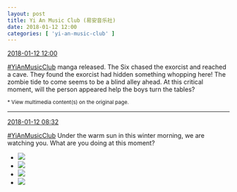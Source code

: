 ```yaml
---
layout: post
title: Yi An Music Club (易安音乐社)
date: 2018-01-12 12:00
categories: [ 'yi-an-music-club' ]
---
```


<div class="weibo-info">
  <a href="https://weibo.com/6094546964/FE08mdoHc">2018-01-12 12:00</a>
</div>

[#YiAnMusicClub](https://weibo.com/p/100808beae2e3e05b17b64f63ebedca39f19b2/super_index) manga released. The Six chased the exorcist and reached a cave. They found the exorcist had hidden something whopping here! The zombie tide to come seems to be a blind alley ahead. At this critical moment, will the person appeared help the boys turn the tables?

<!-- more -->

<small>* View multimedia content(s) on the original page.</small>

---

<div class="weibo-info">
  <a href="https://weibo.com/6094546964/FDYM6wFPH">2018-01-12 08:32</a>
</div>

[#YiAnMusicClub](https://weibo.com/p/100808beae2e3e05b17b64f63ebedca39f19b2/super_index) Under the warm sun in this winter morning, we are watching you. What are you doing at this moment?

<ul class="weibo-pic-list-2">
  <li class="weibo-pic">
    <a href="http://wx1.sinaimg.cn/mw690/006Es64Agy1fndib5ax4jj320f30mhdw.jpg"><img src="http://wx1.sinaimg.cn/thumb150/006Es64Agy1fndib5ax4jj320f30mhdw.jpg"/></a>
  </li>
  <li class="weibo-pic">
    <a href="http://wx2.sinaimg.cn/mw690/006Es64Agy1fndib2dv7sj31z22ymnpf.jpg"><img src="http://wx2.sinaimg.cn/thumb150/006Es64Agy1fndib2dv7sj31z22ymnpf.jpg"/></a>
  </li>
  <li class="weibo-pic">
    <a href="http://wx2.sinaimg.cn/mw690/006Es64Agy1fndib79xl6j30qo140gt5.jpg"><img src="http://wx2.sinaimg.cn/thumb150/006Es64Agy1fndib79xl6j30qo140gt5.jpg"/></a>
  </li>
  <li class="weibo-pic">
    <a href="http://wx3.sinaimg.cn/mw690/006Es64Agy1fndib8buy6j30qo140q9j.jpg"><img src="http://wx3.sinaimg.cn/thumb150/006Es64Agy1fndib8buy6j30qo140q9j.jpg"/></a>
  </li>
</ul>
